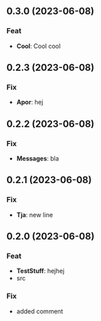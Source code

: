 ## 0.3.0 (2023-06-08)

### Feat

- **Cool**: Cool cool

## 0.2.3 (2023-06-08)

### Fix

- **Apor**: hej

## 0.2.2 (2023-06-08)

### Fix

- **Messages**: bla

## 0.2.1 (2023-06-08)

### Fix

- **Tja**: new line

## 0.2.0 (2023-06-08)

### Feat

- **TestStuff**: hejhej
- src

### Fix

- added comment
